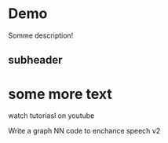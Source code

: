 # Demo 


Somme description!

## subheader

# some more text
watch tutoriasl on youtube

Write a graph NN code to enchance speech v2
